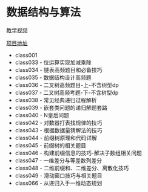# 数据结构与算法

[教学视频](https://space.bilibili.com/8888480)

[项目地址](https://github.com/algorithmzuo)

- class001
- class033 - 位运算实现加减乘除
- class034 - 链表高频题目和必备技巧
- class035 - 数据结构设计高频题
- class036 - 二叉树高频题目-上-不含树型dp
- class037 - 二叉树高频考题-下-不含树型dp
- class038 - 常见经典递归过程解析
- class039 - 嵌套类问题的递归解题套路
- class040 - N皇后问题
- class042 - 对数器打表找规律的技巧
- class043 - 根据数据量猜解法的技巧
- class044 - 前缀树原理和代码详解
- class045 - 前缀树的相关题目
- class046 - 构建前缀信息的技巧-解决子数组相关问题
- class047 - 一维差分与等差数列差分
- class048 - 二维前缀和、二维差分、离散化技巧
- class049 - 滑动窗口技巧与相关题目
- class066 - 从递归入手一维动态规划